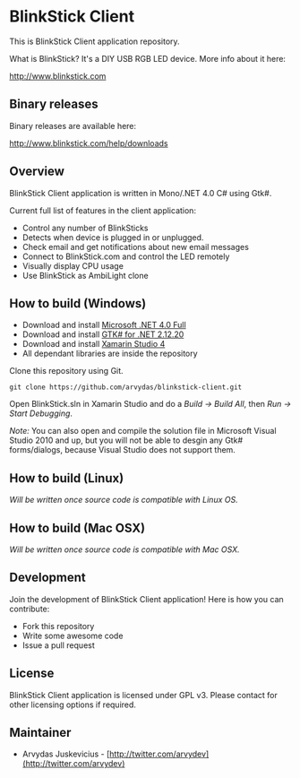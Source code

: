 BlinkStick Client
=================

This is BlinkStick Client application repository.

What is BlinkStick? It's a DIY USB RGB LED device. More info about it here:

http://www.blinkstick.com

Binary releases
---------------

Binary releases are available here:

http://www.blinkstick.com/help/downloads

Overview
--------

BlinkStick Client application is written in Mono/.NET 4.0 C# using Gtk#.

Current full list of features in the client application:

* Control any number of BlinkSticks
* Detects when device is plugged in or unplugged.
* Check email and get notifications about new email messages
* Connect to BlinkStick.com and control the LED remotely
* Visually display CPU usage
* Use BlinkStick as AmbiLight clone

How to build (Windows)
----------------------

* Download and install [Microsoft .NET 4.0 Full](http://www.microsoft.com/en-gb/download/details.aspx?id=17718)
* Download and install [GTK# for .NET 2.12.20](http://download.xamarin.com/Installer/gtk-sharp-2.12.20.msi)
* Download and install [Xamarin Studio 4](http://monodevelop.com/Download)
* All dependant libraries are inside the repository

Clone this repository using Git.

```
git clone https://github.com/arvydas/blinkstick-client.git
```

Open BlinkStick.sln in Xamarin Studio and do a _Build -> Build All_, then _Run -> Start Debugging_.

*Note:* You can also open and compile the solution file in Microsoft Visual Studio 2010 and up, but 
you will not be able to desgin any Gtk# forms/dialogs, because Visual Studio does not support them.

How to build (Linux)
--------------------

_Will be written once source code is compatible with Linux OS._

How to build (Mac OSX)
----------------------

_Will be written once source code is compatible with Mac OSX._

Development
-----------

Join the development of BlinkStick Client application! Here is how you can contribute:

* Fork this repository
* Write some awesome code
* Issue a pull request

License
-------

BlinkStick Client application is licensed under GPL v3. Please contact for other 
licensing options if required.

Maintainer
----------

* Arvydas Juskevicius - [http://twitter.com/arvydev](http://twitter.com/arvydev)
